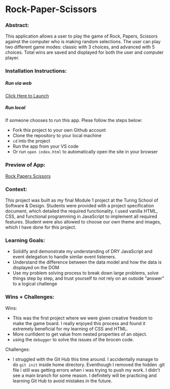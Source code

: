 # Rock-Paper-Scissors 

### Abstract:
This application allows a user to play the game of Rock, Papers, Scissors against the computer who is making random selections. The user can play two different game modes: classic with 3 choices, and advanced with 5 choices. Total wins are saved and displayed for both the user and computer player.

### Installation Instructions:
##### Run via web
[Click Here to Launch](https://github.com/Sulton88Mehron90/Rock-Paper-Scissors)
##### Run local
If someone chooses to run this app. Plese follow the steps below:
 - Fork this project to your own Github account
 - Clone the repository to your local machine
 - `cd` into the project
 - Run the app from your VS code
 - Or run `open index.html` to automatically open the site in your browser
  
### Preview of App:
<!-- [//]: <> (Provide ONE gif or screenshot of your application - choose the "coolest" piece of functionality to show off.) -->

<!-- [Rock Paper Scissors](hhttps://www.loom.com/share/8c43aacc706b40029ef4732d7b87becf) -->

<!-- ![in the Pamir Mountains, at 77km is the longest glacier outside of the polar regions.](https://i0.wp.com/www.factsinstitute.com/wp-content/uploads/2020/12/Interesting-facts-about-Tajikistan-1.jpg?w=732&ssl=1) -->
  
[Rock Papers Scissors](hhttps://www.loom.com/share/8c43aacc706b40029ef4732d7b87becf)

### Context:
This project was built as my final Module 1 project at the Turing School of Software & Design. Students were provided with a project specification document, which detailed the required functionality. I used vanilla HTML, CSS, and functional programming in JavaScript to implement all required features. Student were also allowed to choose our own theme and images, which I have done for this project.

<!-- ### Contributors:
[//]: <> (Who worked on this application? Link to their GitHubs.) -->

### Learning Goals:
<!-- [//]: <> (What were the learning goals of this project? What tech did you work with?) -->
- Solidify and demonstrate my understanding of DRY JavaScript and event delegation to handle similar event listeners.
- Understand the difference between the data model and how the data is displayed on the DOM
- Use my problem solving process to break down large problems, solve things step by step, and trust yourself to not rely 
  on an outside “answer” to a logical challenge

### Wins + Challenges:

Wins:
- This was the first project where we were given creative freedom to make the game board. I really enjoyed this process and found it extremely beneficial for my learning of CSS and HTML.
- More cunfident to get value from nested properties of an object.
- using the `debugger` to solve the issues of the brocen code.

Challenges:
 - I struggled with the Git Hub this time around. I accidentally manage to do `git init` inside home directory. Eventhough I removed the hidden .git file i still was getting errors when i was trying to push my work. I didn't see a main branch for some reason. I definitely will be practicing and learning Git Hub to avoid mistakes in the future.
